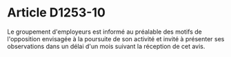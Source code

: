 # Article D1253-10

  
Le groupement d'employeurs est informé au préalable des motifs de l'opposition envisagée à la poursuite de son activité et invité à présenter ses observations dans un délai d'un mois suivant la réception de cet avis.